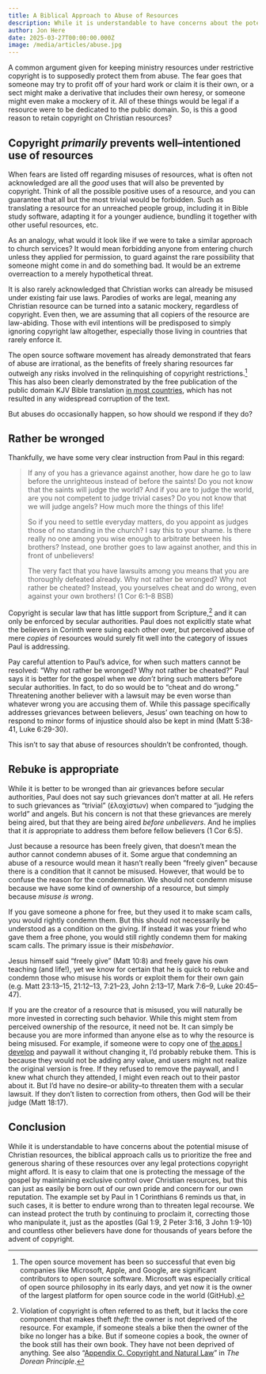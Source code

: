 ```yaml
---
title: A Biblical Approach to Abuse of Resources
description: While it is understandable to have concerns about the potential misuse of Christian resources, the biblical approach calls us to prioritize the free and generous sharing of these resources over any legal protections copyright might afford.
author: Jon Here
date: 2025-03-27T00:00:00.000Z
image: /media/articles/abuse.jpg
---
```



A common argument given for keeping ministry resources under restrictive copyright is to supposedly protect them from abuse. The fear goes that someone may try to profit off of your hard work or claim it is their own, or a sect might make a derivative that includes their own heresy, or someone might even make a mockery of it. All of these things would be legal if a resource were to be dedicated to the public domain. So, is this a good reason to retain copyright on Christian resources?


## Copyright _primarily_ prevents well–intentioned use of resources

When fears are listed off regarding misuses of resources, what is often not acknowledged are all the _good_ uses that will also be prevented by copyright. Think of all the possible positive uses of a resource, and you can guarantee that all but the most trivial would be forbidden. Such as translating a resource for an unreached people group, including it in Bible study software, adapting it for a younger audience, bundling it together with other useful resources, etc.

As an analogy, what would it look like if we were to take a similar approach to church services? It would mean forbidding anyone from entering church unless they applied for permission, to guard against the rare possibility that someone might come in and do something bad. It would be an extreme overreaction to a merely hypothetical threat.

It is also rarely acknowledged that Christian works can already be misused under existing fair use laws. Parodies of works are legal, meaning any Christian resource can be turned into a satanic mockery, regardless of copyright. Even then, we are assuming that all copiers of the resource are law-abiding. Those with evil intentions will be predisposed to simply ignoring copyright law altogether, especially those living in countries that rarely enforce it.

The open source software movement has already demonstrated that fears of abuse are irrational, as the benefits of freely sharing resources far outweigh any risks involved in the relinquishing of copyright restrictions.[^1] This has also been clearly demonstrated by the free publication of the public domain KJV Bible translation [in most countries](https://sellingjesus.org/articles/kjv), which has not resulted in any widespread corruption of the text.

But abuses do occasionally happen, so how should we respond if they do?


## Rather be wronged

Thankfully, we have some very clear instruction from Paul in this regard:

> If any of you has a grievance against another, how dare he go to law before the unrighteous instead of before the saints! Do you not know that the saints will judge the world? And if you are to judge the world, are you not competent to judge trivial cases? Do you not know that we will judge angels? How much more the things of this life!
>
> So if you need to settle everyday matters, do you appoint as judges those of no standing in the church? I say this to your shame. Is there really no one among you wise enough to arbitrate between his brothers? Instead, one brother goes to law against another, and this in front of unbelievers!
>
> The very fact that you have lawsuits among you means that you are thoroughly defeated already. Why not rather be wronged? Why not rather be cheated? Instead, you yourselves cheat and do wrong, even against your own brothers! (1 Cor 6:1–8 BSB)

Copyright is secular law that has little support from Scripture,[^2] and it can only be enforced by secular authorities. Paul does not explicitly state what the believers in Corinth were suing each other over, but perceived abuse of mere _copies_ of resources would surely fit well into the category of issues Paul is addressing.

Pay careful attention to Paul’s advice, for when such matters cannot be resolved: “Why not rather be wronged? Why not rather be cheated?” Paul says it is better for the gospel when we _don’t_ bring such matters before secular authorities. In fact, to do so would be to “cheat and do wrong.” Threatening another believer with a lawsuit may be even worse than whatever wrong you are accusing them of. While this passage specifically addresses grievances between believers, Jesus’ own teaching on how to respond to minor forms of injustice should also be kept in mind (Matt 5:38-41, Luke 6:29-30).

This isn’t to say that abuse of resources shouldn’t be confronted, though.


## Rebuke is appropriate

While it is better to be wronged than air grievances before secular authorities, Paul does not say such grievances don’t matter at all. He refers to such grievances as “trivial” (ἐλαχίστων) when compared to “judging the world” and angels. But his concern is not that these grievances are merely being aired, but that they are being aired _before unbelievers_. And he implies that it _is_ appropriate to address them before fellow believers (1 Cor 6:5).

Just because a resource has been freely given, that doesn’t mean the author cannot condemn abuses of it. Some argue that condemning an abuse of a resource would mean it hasn’t really been “freely given” because there is a condition that it cannot be misused. However, that would be to confuse the reason for the condemnation. We should not condemn misuse because we have some kind of ownership of a resource, but simply because _misuse is wrong_.

If you gave someone a phone for free, but they used it to make scam calls, you would rightly condemn them. But this should not necessarily be understood as a condition on the giving. If instead it was your friend who gave them a free phone, you would still rightly condemn them for making scam calls. The primary issue is their _misbehavior_.

Jesus himself said “freely give” (Matt 10:8) and freely gave his own teaching (and life!), yet we know for certain that he is quick to rebuke and condemn those who misuse his words or exploit them for their own gain (e.g. Matt 23:13–15, 21:12–13, 7:21–23, John 2:13–17, Mark 7:6–9, Luke 20:45–47).

If you are the creator of a resource that is misused, you will naturally be more invested in correcting such behavior. While this might stem from perceived ownership of the resource, it need not be. It can simply be because you are more informed than anyone else as to why the resource is being misused. For example, if someone were to copy one of [the apps I develop](https://gracious.tech) and paywall it without changing it, I’d probably rebuke them. This is because they would not be adding any value, and users might not realize the original version is free. If they refused to remove the paywall, and I knew what church they attended, I might even reach out to their pastor about it. But I’d have no desire–or ability–to threaten them with a secular lawsuit. If they don’t listen to correction from others, then God will be their judge (Matt 18:17).


## Conclusion

While it is understandable to have concerns about the potential misuse of Christian resources, the biblical approach calls us to prioritize the free and generous sharing of these resources over any legal protections copyright might afford. It is easy to claim that one is protecting the message of the gospel by maintaining exclusive control over Christian resources, but this can just as easily be born out of our own pride and concern for our own reputation. The example set by Paul in 1 Corinthians 6 reminds us that, in such cases, it is better to endure wrong than to threaten legal recourse. We can instead protect the truth by continuing to proclaim it, correcting those who manipulate it, just as the apostles (Gal 1:9, 2 Peter 3:16, 3 John 1:9-10) and countless other believers have done for thousands of years before the advent of copyright.


[^1]: The open source movement has been so successful that even big companies like Microsoft, Apple, and Google, are significant contributors to open source software. Microsoft was especially critical of open source philosophy in its early days, and yet now it is the owner of the largest platform for open source code in the world (GitHub).

[^2]: Violation of copyright is often referred to as theft, but it lacks the core component that makes theft _theft_: the owner is not deprived of the resource. For example, if someone steals a bike then the owner of the bike no longer has a bike. But if someone copies a book, the owner of the book still has their own book. They have not been deprived of anything. See also “[Appendix C. Copyright and Natural Law](https://thedoreanprinciple.org/#aC)” in _The Dorean Principle_.
